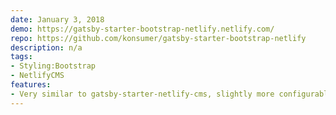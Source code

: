 ```yaml
---
date: January 3, 2018
demo: https://gatsby-starter-bootstrap-netlify.netlify.com/
repo: https://github.com/konsumer/gatsby-starter-bootstrap-netlify
description: n/a
tags:
- Styling:Bootstrap
- NetlifyCMS
features:
- Very similar to gatsby-starter-netlify-cms, slightly more configurable (eg set site-title in gatsby-config) with Bootstrap/Bootswatch instead of bulma
---
```

